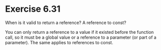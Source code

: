 Exercise 6.31
=============

When is it valid to return a reference? A reference to const?

You can only return a reference to a value if it existed before the function call, so it must be a global value or a reference to a parameter (or part of a parameter). The same applies to references to const.

